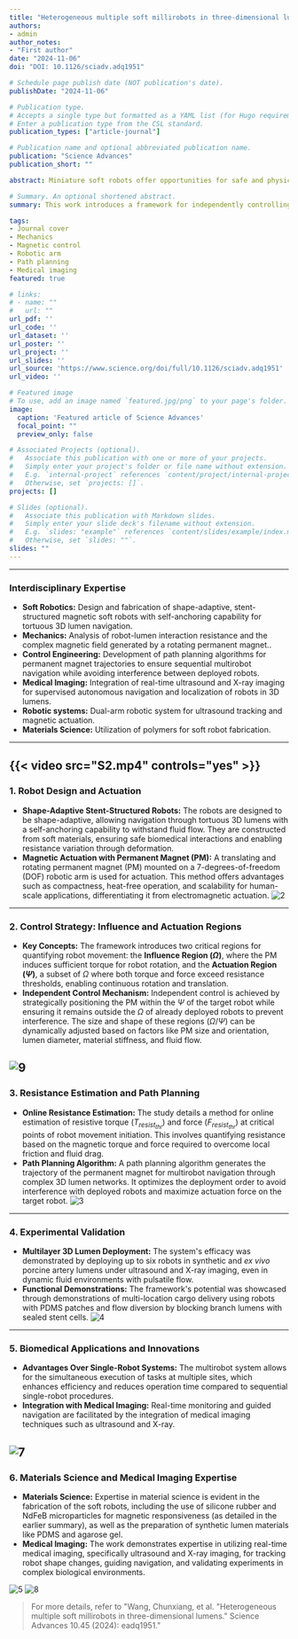 ```yaml
---
title: "Heterogeneous multiple soft millirobots in three-dimensional lumens"
authors:
- admin
author_notes:
- "First author"
date: "2024-11-06"
doi: "DOI: 10.1126/sciadv.adq1951"

# Schedule page publish date (NOT publication's date).
publishDate: "2024-11-06"

# Publication type.
# Accepts a single type but formatted as a YAML list (for Hugo requirements).
# Enter a publication type from the CSL standard.
publication_types: ["article-journal"]

# Publication name and optional abbreviated publication name.
publication: "Science Advances"
publication_short: ""

abstract: Miniature soft robots offer opportunities for safe and physically adaptive medical interventions in hard-to-reach regions. Deploying multiple robots could further enhance the efficacy and multifunctionality of these operations. However, multirobot deployment in physiologically relevant three-dimensional (3D) tubular structures is limited by the lack of effective mechanisms for independent control of miniature magnetic soft robots. This work presents a framework leveraging the shape-adaptive robotic design and heterogeneous resistance from robot-lumen interactions to enable magnetic multirobot control. We first compute influence and actuation regions to quantify robot movement. Subsequently, a path planning algorithm generates the trajectory of a permanent magnet for multirobot navigation in 3D lumens. Last, robots are controlled individually in multilayer lumen networks under medical imaging. Demonstrations of multilocation cargo delivery and flow diversion manifest their potential to enhance biomedical functions. This framework offers a solution to multirobot actuation benefiting applications across different miniature robotic devices in complex environments.

# Summary. An optional shortened abstract.
summary: This work introduces a framework for independently controlling multiple miniature magnetic soft robots within complex 3D tubular structures. It leverages the robots' shape adaptability and varied resistance from their interaction with the lumen walls, along with a path planning algorithm, to enable applications like multi-location cargo delivery and flow diversion.

tags:
- Journal cover
- Mechanics
- Magnetic control
- Robotic arm
- Path planning
- Medical imaging
featured: true

# links:
# - name: ""
#   url: ""
url_pdf: ''
url_code: ''
url_dataset: ''
url_poster: ''
url_project: ''
url_slides: ''
url_source: 'https://www.science.org/doi/full/10.1126/sciadv.adq1951'
url_video: ''

# Featured image
# To use, add an image named `featured.jpg/png` to your page's folder. 
image:
  caption: 'Featured article of Science Advances'
  focal_point: ""
  preview_only: false

# Associated Projects (optional).
#   Associate this publication with one or more of your projects.
#   Simply enter your project's folder or file name without extension.
#   E.g. `internal-project` references `content/project/internal-project/index.md`.
#   Otherwise, set `projects: []`.
projects: []

# Slides (optional).
#   Associate this publication with Markdown slides.
#   Simply enter your slide deck's filename without extension.
#   E.g. `slides: "example"` references `content/slides/example/index.md`.
#   Otherwise, set `slides: ""`.
slides: ""
---
```

---
### Interdisciplinary Expertise
* **Soft Robotics:** Design and fabrication of shape-adaptive, stent-structured magnetic soft robots with self-anchoring capability for tortuous 3D lumen navigation.
* **Mechanics:** Analysis of robot-lumen interaction resistance and the complex magnetic field generated by a rotating permanent magnet..
* **Control Engineering:** Development of path planning algorithms for permanent magnet trajectories to ensure sequential multirobot navigation while avoiding interference between deployed robots.
* **Medical Imaging:** Integration of real-time ultrasound and X-ray imaging for supervised autonomous navigation and localization of robots in 3D lumens.
* **Robotic systems:** Dual-arm robotic system for ultrasound tracking and magnetic actuation.
* **Materials Science:** Utilization of polymers for soft robot fabrication.
-------
{{< video src="S2.mp4" controls="yes" >}}
---
### 1. Robot Design and Actuation

* **Shape-Adaptive Stent-Structured Robots:** The robots are designed to be shape-adaptive, allowing navigation through tortuous 3D lumens with a self-anchoring capability to withstand fluid flow. They are constructed from soft materials, ensuring safe biomedical interactions and enabling resistance variation through deformation.
* **Magnetic Actuation with Permanent Magnet (PM):** A translating and rotating permanent magnet (PM) mounted on a 7-degrees-of-freedom (DOF) robotic arm is used for actuation. This method offers advantages such as compactness, heat-free operation, and scalability for human-scale applications, differentiating it from electromagnetic actuation.
![2](2.JPG)
---
### 2. Control Strategy: Influence and Actuation Regions

* **Key Concepts:** The framework introduces two critical regions for quantifying robot movement: the **Influence Region ($\Omega$)**, where the PM induces sufficient torque for robot rotation, and the **Actuation Region ($\Psi$)**, a subset of $\Omega$ where both torque and force exceed resistance thresholds, enabling continuous rotation and translation.
* **Independent Control Mechanism:** Independent control is achieved by strategically positioning the PM within the $\Psi$ of the target robot while ensuring it remains outside the $\Omega$ of already deployed robots to prevent interference. The size and shape of these regions ($\Omega/\Psi$) can be dynamically adjusted based on factors like PM size and orientation, lumen diameter, material stiffness, and fluid flow.

![9](9.jpg)
---
### 3. Resistance Estimation and Path Planning

* **Online Resistance Estimation:** The study details a method for online estimation of resistive torque ($T_{resist_{thr}}$) and force ($F_{resist_{thr}}$) at critical points of robot movement initiation. This involves quantifying resistance based on the magnetic torque and force required to overcome local friction and fluid drag.
* **Path Planning Algorithm:** A path planning algorithm generates the trajectory of the permanent magnet for multirobot navigation through complex 3D lumen networks. It optimizes the deployment order to avoid interference with deployed robots and maximize actuation force on the target robot.
![3](3.JPG)
---
### 4. Experimental Validation

* **Multilayer 3D Lumen Deployment:** The system's efficacy was demonstrated by deploying up to six robots in synthetic and *ex vivo* porcine artery lumens under ultrasound and X-ray imaging, even in dynamic fluid environments with pulsatile flow.
* **Functional Demonstrations:** The framework's potential was showcased through demonstrations of multi-location cargo delivery using robots with PDMS patches and flow diversion by blocking branch lumens with sealed stent cells.
![4](4.JPG)
---
### 5. Biomedical Applications and Innovations

* **Advantages Over Single-Robot Systems:** The multirobot system allows for the simultaneous execution of tasks at multiple sites, which enhances efficiency and reduces operation time compared to sequential single-robot procedures.
* **Integration with Medical Imaging:** Real-time monitoring and guided navigation are facilitated by the integration of medical imaging techniques such as ultrasound and X-ray.

![7](7.JPG)
---
### 6. Materials Science and Medical Imaging Expertise

* **Materials Science:** Expertise in material science is evident in the fabrication of the soft robots, including the use of silicone rubber and NdFeB microparticles for magnetic responsiveness (as detailed in the earlier summary), as well as the preparation of synthetic lumen materials like PDMS and agarose gel.
* **Medical Imaging:** The work demonstrates expertise in utilizing real-time medical imaging, specifically ultrasound and X-ray imaging, for tracking robot shape changes, guiding navigation, and validating experiments in complex biological environments.

![5](5.JPG)
![8](8.JPG)

> For more details, refer to "Wang, Chunxiang, et al. "Heterogeneous multiple soft millirobots in three-dimensional lumens." Science Advances 10.45 (2024): eadq1951."